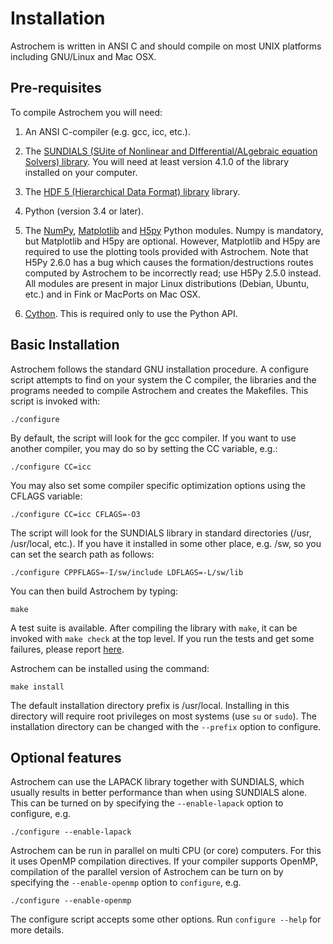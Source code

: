 Installation
============

Astrochem is written in ANSI C and should compile on most UNIX
platforms including GNU/Linux and Mac OSX.

Pre-requisites
--------------

To compile Astrochem you will need:

1. An ANSI C-compiler (e.g. gcc, icc, etc.).

2. The [SUNDIALS (SUite of Nonlinear and DIfferential/ALgebraic
   equation Solvers) library](http://computation.llnl.gov/casc/sundials/).
   You will need at least version 4.1.0 of the library installed on
   your computer.

3. The [HDF 5 (Hierarchical Data Format) library](http://www.hdfgroup.org/HDF5)
   library.

4. Python (version 3.4 or later).

5. The
   [NumPy](http://numpy.scipy.org/),
   [Matplotlib](https://matplotlib.org)
   and [H5py](http://www.h5py.org) Python modules.  Numpy is
   mandatory, but Matplotlib and H5py are optional. However, Matplotlib and
   H5py are required to use the plotting tools provided with
   Astrochem. Note that H5Py 2.6.0 has a bug which causes the
   formation/destructions routes computed by Astrochem to be
   incorrectly read; use H5Py 2.5.0 instead. All modules are present
   in major Linux distributions (Debian, Ubuntu, etc.)  and in Fink or
   MacPorts on Mac OSX.

6. [Cython](http://cython.org). This is required only to use the Python API.
 
Basic Installation
------------------

Astrochem follows the standard GNU installation procedure. A configure
script attempts to find on your system the C compiler, the libraries
and the programs needed to compile Astrochem and creates the
Makefiles. This script is invoked with:

```
./configure
```

By default, the script will look for the gcc compiler. If you want to
use another compiler, you may do so by setting the CC variable, e.g.:

```
./configure CC=icc
```

You may also set some compiler specific optimization options using the
CFLAGS variable:

```
./configure CC=icc CFLAGS=-O3
```

The script will look for the SUNDIALS library in standard directories
(/usr, /usr/local, etc.). If you have it installed in some other
place, e.g. /sw, so you can set the search path as follows:

```
./configure CPPFLAGS=-I/sw/include LDFLAGS=-L/sw/lib
```

You can then build Astrochem by typing:

```
make
```

A test suite is available.  After compiling the library with `make`,
it can be invoked with `make check` at the top level. If you run the
tests and get some failures, please report
[here](http://github.com/smaret/astrochem/issues?labels=Bug).

Astrochem can be installed using the command:

```
make install
```

The default installation directory prefix is /usr/local.  Installing
in this directory will require root privileges on most systems (use
`su` or `sudo`). The installation directory can be changed with the
`--prefix` option to configure.

Optional features
-----------------

Astrochem can use the LAPACK library together with SUNDIALS, which
usually results in better performance than when using SUNDIALS
alone. This can be turned on by specifying the `--enable-lapack` option to
configure, e.g.

```
./configure --enable-lapack
```

Astrochem can be run in parallel on multi CPU (or core)
computers. For this it uses OpenMP compilation directives. If your
compiler supports OpenMP, compilation of the parallel version of
Astrochem can be turn on by specifying the `--enable-openmp` option to
`configure`, e.g.

```
./configure --enable-openmp
```

The configure script accepts some other options.  Run `configure
--help` for more details.
